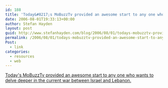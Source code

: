 ```yaml
---
id: 188
title: 'Today&#8217;s MoBuzzTv provided an awesome start to any one who wants to delve deeper in the current war between Israel and Lebanon.'
date: 2006-08-01T19:33:13+00:00
author: Stefan Hayden
layout: post
guid: http://www.stefanhayden.com/blog/2006/08/01/todays-mobuzztv-provided-an-awesome-start-to-any-one-who-wants-to-delve-deeper-in-the-current-war-between-israel-and-lebanon/
permalink: /2006/08/01/todays-mobuzztv-provided-an-awesome-start-to-any-one-who-wants-to-delve-deeper-in-the-current-war-between-israel-and-lebanon/
Post:
  - link
categories:
  - resources
  - web
---
```

<a href="http://www.mobuzz.com/shows/3038.html">Today's MoBuzzTv provided an awesome start to any one who wants to delve deeper in the current war between Israel and Lebanon.</a>